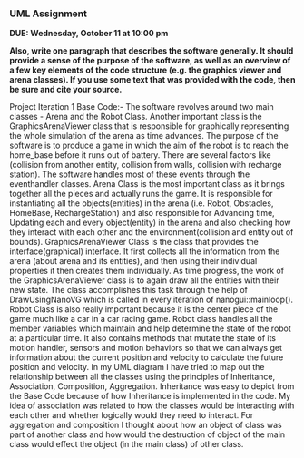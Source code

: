 ### UML Assignment

**DUE: Wednesday, October 11 at 10:00 pm**

**Also, write one paragraph that describes the software generally. It should provide a sense of the purpose of the software, as well as an overview of a few key elements of the code structure (e.g. the graphics viewer and arena classes). If you use some text that was provided with the code, then be sure and cite your source.**

Project Iteration 1 Base Code:- The software revolves around two main classes - Arena and the Robot Class. Another important class is the GraphicsArenaViewer class that is responsible for graphically representing the whole simulation of the arena as time advances. The purpose of the software is to produce a game in which the aim of the robot is to reach the home_base before it runs out of battery. There are several factors like (collision from another entity, collision from walls, collision with recharge station). The software handles most of these events through the eventhandler classes. 
Arena Class is the most important class as it brings together all the pieces and actually runs the game. It is responsible for instantiating all the objects(entities) in the arena (i.e. Robot, Obstacles, HomeBase, RechargeStation) and also responsible for Advancing time, Updating each and every object(entity) in the arena and also checking how they interact with each other and the environment(collision and entity out of bounds).
GraphicsArenaViewer Class is the class that provides the interface(graphical) interface. It first collects all the information from the arena (about arena and its entities), and then using their individual properties it then creates them individually. As time progress, the work of the GraphicsArenaViewer class is to again draw all the entities with their new state. The class accomplishes this task through the help of DrawUsingNanoVG which is called in every iteration of nanogui::mainloop().
Robot Class is also really important because it is the center piece of the game much like a car in a car racing game. Robot class handles all the member variables which maintain and help determine the state of the robot at a particular time. It also contains methods that mutate the state of its motion handler, sensors and motion behaviors so that we can always get information about the current position and velocity to calculate the future position and velocity.
In my UML diagram I have tried to map out the relationship between all the classes using the principles of Inheritance, Association, Composition, Aggregation. Inheritance was easy to depict from the Base Code because of how Inheritance is implemented in the code. My idea of association was related to how the classes would be interacting with each other and whether logically would they need to interact. For aggregation and composition I thought about how an object of class was part of another class and how would the destruction of object of the main class would effect the object (in the main class) of other class.